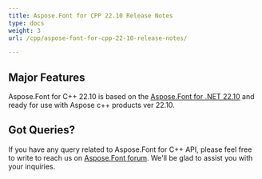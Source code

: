 ```yaml
---
title: Aspose.Font for CPP 22.10 Release Notes
type: docs
weight: 3
url: /cpp/aspose-font-for-cpp-22-10-release-notes/

---
```

## Major Features

Aspose.Font for C++ 22.10  is based on the [Aspose.Font for .NET 22.10](/font/net/aspose-font-for-net-22-10-release-notes/) and ready for use with Aspose c++ products ver 22.10.

## Got Queries?
If you have any query related to Aspose.Font for C++ API, please feel free to write to reach us on [Aspose.Font forum](https://forum.aspose.com/c/font/). We'll be glad to assist you with your inquiries.
